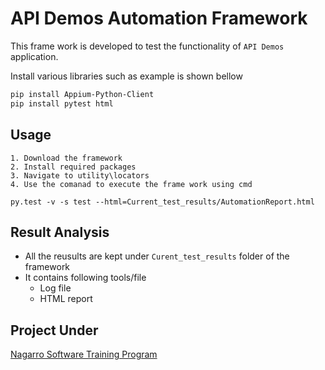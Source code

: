 # API Demos Automation Framework

This frame work is developed to test the functionality of ```API Demos``` application.

Install various libraries such as
example is shown bellow

```bash
pip install Appium-Python-Client
pip install pytest html
```

## Usage

```
1. Download the framework 
2. Install required packages
3. Navigate to utility\locators
4. Use the comanad to execute the frame work using cmd 
```
``` 
py.test -v -s test --html=Current_test_results/AutomationReport.html
```

## Result Analysis
* All the reusults are kept under ```Curent_test_results``` folder of the framework
* It contains following tools/file
     - Log file 
     - HTML report
 
## Project Under  
[Nagarro Software Training Program](https://www.nagarro.com/en)

